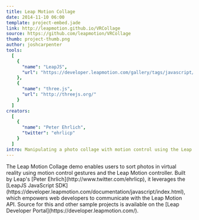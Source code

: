 ```yaml
---
title: Leap Motion Collage
date: 2014-11-10 06:00
template: project-embed.jade
link: http://leapmotion.github.io/VRCollage
source: https://github.com/leapmotion/VRCollage
thumb: project-thumb.png
author: joshcarpenter
tools:
  [
    {
      "name": "LeapJS",
      "url": "https://developer.leapmotion.com/gallery/tags/javascript/"
    },
    {
      "name": "three.js",
      "url": "http://threejs.org/"
    }
  ]
creators:
  [
    {
      "name": "Peter Ehrlich",
      "twitter": "ehrlicp"
    }
  ]
intro: Manipulating a photo collage with motion control using the Leap Motion and Leap JavaScript SDK.
---
```


<p class="intro h2">The Leap Motion Collage demo enables users to sort photos in virtual reality using motion control gestures and the Leap Motion controller. Built by Leap's [Peter Ehrlich](http://www.twitter.com/ehrlicp), it leverages the [LeapJS JavaScript SDK](https://developer.leapmotion.com/documentation/javascript/index.html), which empowers web developers to communicate with the Leap Motion API. Source for this and other sample projects is available on the [Leap Developer Portal](https://developer.leapmotion.com/).</p>
